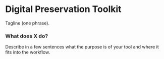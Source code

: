 # Digital Preservation Toolkit

Tagline (one phrase).

### What does X do?

Describe in a few sentences what the purpose is of your tool and where it fits into the workflow.

